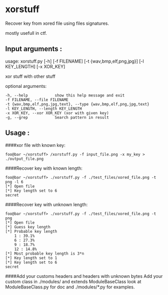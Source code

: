 xorstuff
========

Recover key from xored file using files signatures.

mostly usefull in ctf.

Input arguments :
-----------------
usage: xorstuff.py [-h] [-f FILENAME] [-t {wav,bmp,elf,png,jpg}]
                   [-l KEY_LENGTH] [-x XOR_KEY]

xor stuff with other stuff

optional arguments:

    -h, --help            show this help message and exit
    -f FILENAME, --file FILENAME
    -t {wav,bmp,elf,png,jpg,text}, --type {wav,bmp,elf,png,jpg,text}
    -l KEY_LENGTH, --length KEY_LENGTH
    -x XOR_KEY, --xor XOR_KEY (xor with given key)
    -g, --grep            Search pattern in result

Usage :
-------

####xor file with known key:

    foo@bar ~/xorstuff> /xorstuff.py -f input_file.png -x my_key > ./output_file.png 

####Recover key with known length:

    foo@bar ~/xorstuff> ./xorstuff.py -f ./test_files/xored_file.png -t png -l 6
    [*] Open file
    [*] Key length set to 6
    secret
    
####Recover key with unknown length:
    
    foo@bar ~/xorstuff> ./xorstuff.py -f ./test_files/xored_file.png -t png
    [*] Open file
    [*] Guess key length
    [*] Probable key length
        1 : 39.1%
        6 : 27.3%
        9 : 18.7%
        12 : 14.8%
    [*] Most probable key length is 3*n
    [*] Key length set to 1
    [*] Key length set to 6
    secret

####Add your customs headers and headers with unknown bytes
    Add your custom class in ./modules/ and extends ModuleBaseClass
    look at ModuleBaseClass.py for doc and ./modules/*.py for examples.
